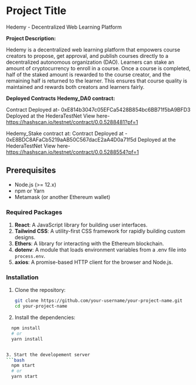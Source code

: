 # Project Title

Hedemy - Decentralized Web Learning Platform

**Project Description:**

 Hedemy is a decentralized web learning platform that empowers course creators to propose, get approval, and publish courses directly to a decentralized autonomous organization (DAO). Learners can stake an amount of cryptocurrency to enroll in a course. Once a course is completed, half of the staked amount is rewarded to the course creator, and the remaining half is returned to the learner. This ensures that course quality is maintained and rewards both creators and learners fairly.

**Deployed Contracts**
**Hedemy_DA0 contract:**

Contract Deployed at- 0xE814b3047c05EFCa5428B854bc6BB71f5bA9BFD3
Deployed at the HederaTestNet
View here- https://hashscan.io/testnet/contract/0.0.5288481?pf=1

Hedemy_Stake contract at:
Contract Deployed at - 0xE8BDC8AFaCb5219aAB50C567dacE2aA4D0a71f5d
Deployed at the HederaTestNet
View here- https://hashscan.io/testnet/contract/0.0.5288554?pf=1

## Prerequisites
- Node.js (>= 12.x)
- npm or Yarn
- Metamask (or another Ethereum wallet)

### Required Packages
1. **React**: A JavaScript library for building user interfaces.
2. **Tailwind CSS**: A utility-first CSS framework for rapidly building custom designs.
3. **Ethers**: A library for interacting with the Ethereum blockchain.
4. **dotenv**: A module that loads environment variables from a .env file into `process.env`.
5. **axios**: A promise-based HTTP client for the browser and Node.js.

### Installation

1. Clone the repository:
   ```bash
   git clone https://github.com/your-username/your-project-name.git
   cd your-project-name

2. Install the dependencies:
 ```bash
   npm install
   # or
   yarn install


3. Start the developement server
```bash
   npm start
   # or
   yarn start



